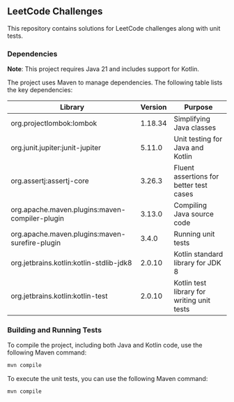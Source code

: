 ## LeetCode Challenges

This repository contains solutions for LeetCode challenges along with unit tests.

### Dependencies

**Note**: This project requires Java 21 and includes support for Kotlin.

The project uses Maven to manage dependencies. The following table lists the key dependencies:

| Library                                           | Version | Purpose                                      |
|---------------------------------------------------|---------|----------------------------------------------|
| org.projectlombok:lombok                          | 1.18.34 | Simplifying Java classes                     |
| org.junit.jupiter:junit-jupiter                   | 5.11.0  | Unit testing for Java and Kotlin             |
| org.assertj:assertj-core                          | 3.26.3  | Fluent assertions for better test cases      |
| org.apache.maven.plugins:maven-compiler-plugin    | 3.13.0  | Compiling Java source code                   |
| org.apache.maven.plugins:maven-surefire-plugin    | 3.4.0   | Running unit tests                           |
| org.jetbrains.kotlin:kotlin-stdlib-jdk8           | 2.0.10  | Kotlin standard library for JDK 8            |
| org.jetbrains.kotlin:kotlin-test                  | 2.0.10  | Kotlin test library for writing unit tests   |

### Building and Running Tests

To compile the project, including both Java and Kotlin code, use the following Maven command:

```bash
mvn compile
```

To execute the unit tests, you can use the following Maven command:

```bash
mvn compile
```